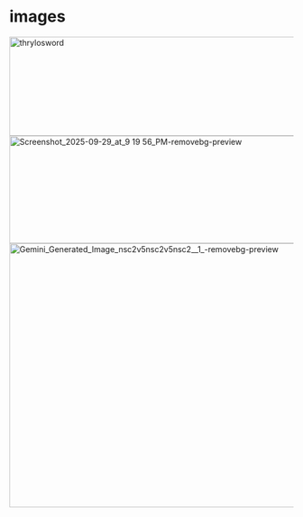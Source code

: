 # images
<img width="822" height="176" alt="thrylosword" src="https://github.com/user-attachments/assets/c9940f2b-a3e9-4bd8-9b69-827e1cab7150" />
<img width="1303" height="191" alt="Screenshot_2025-09-29_at_9 19 56_PM-removebg-preview" src="https://github.com/user-attachments/assets/fe5861f6-815a-49eb-b84a-0bcd2b50de6f" />
<img width="532" height="469" alt="Gemini_Generated_Image_nsc2v5nsc2v5nsc2__1_-removebg-preview" src="https://github.com/user-attachments/assets/fe0714f0-871e-4c2e-b452-db408ea7167d" />
